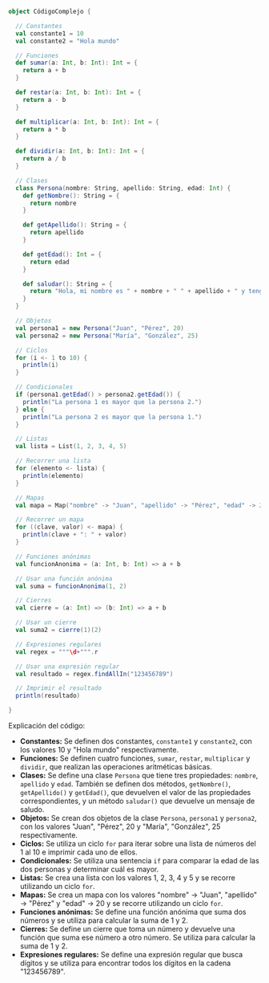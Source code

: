 ```scala
object CódigoComplejo {

  // Constantes
  val constante1 = 10
  val constante2 = "Hola mundo"

  // Funciones
  def sumar(a: Int, b: Int): Int = {
    return a + b
  }

  def restar(a: Int, b: Int): Int = {
    return a - b
  }

  def multiplicar(a: Int, b: Int): Int = {
    return a * b
  }

  def dividir(a: Int, b: Int): Int = {
    return a / b
  }

  // Clases
  class Persona(nombre: String, apellido: String, edad: Int) {
    def getNombre(): String = {
      return nombre
    }

    def getApellido(): String = {
      return apellido
    }

    def getEdad(): Int = {
      return edad
    }

    def saludar(): String = {
      return "Hola, mi nombre es " + nombre + " " + apellido + " y tengo " + edad + " años."
    }
  }

  // Objetos
  val persona1 = new Persona("Juan", "Pérez", 20)
  val persona2 = new Persona("María", "González", 25)

  // Ciclos
  for (i <- 1 to 10) {
    println(i)
  }

  // Condicionales
  if (persona1.getEdad() > persona2.getEdad()) {
    println("La persona 1 es mayor que la persona 2.")
  } else {
    println("La persona 2 es mayor que la persona 1.")
  }

  // Listas
  val lista = List(1, 2, 3, 4, 5)

  // Recorrer una lista
  for (elemento <- lista) {
    println(elemento)
  }

  // Mapas
  val mapa = Map("nombre" -> "Juan", "apellido" -> "Pérez", "edad" -> 20)

  // Recorrer un mapa
  for ((clave, valor) <- mapa) {
    println(clave + ": " + valor)
  }

  // Funciones anónimas
  val funcionAnonima = (a: Int, b: Int) => a + b

  // Usar una función anónima
  val suma = funcionAnonima(1, 2)

  // Cierres
  val cierre = (a: Int) => (b: Int) => a + b

  // Usar un cierre
  val suma2 = cierre(1)(2)

  // Expresiones regulares
  val regex = """\d+""".r

  // Usar una expresión regular
  val resultado = regex.findAllIn("123456789")

  // Imprimir el resultado
  println(resultado)

}
```

Explicación del código:

* **Constantes:** Se definen dos constantes, `constante1` y `constante2`, con los valores 10 y "Hola mundo" respectivamente.
* **Funciones:** Se definen cuatro funciones, `sumar`, `restar`, `multiplicar` y `dividir`, que realizan las operaciones aritméticas básicas.
* **Clases:** Se define una clase `Persona` que tiene tres propiedades: `nombre`, `apellido` y `edad`. También se definen dos métodos, `getNombre()`, `getApellido()` y `getEdad()`, que devuelven el valor de las propiedades correspondientes, y un método `saludar()` que devuelve un mensaje de saludo.
* **Objetos:** Se crean dos objetos de la clase `Persona`, `persona1` y `persona2`, con los valores "Juan", "Pérez", 20 y "María", "González", 25 respectivamente.
* **Ciclos:** Se utiliza un ciclo `for` para iterar sobre una lista de números del 1 al 10 e imprimir cada uno de ellos.
* **Condicionales:** Se utiliza una sentencia `if` para comparar la edad de las dos personas y determinar cuál es mayor.
* **Listas:** Se crea una lista con los valores 1, 2, 3, 4 y 5 y se recorre utilizando un ciclo `for`.
* **Mapas:** Se crea un mapa con los valores "nombre" -> "Juan", "apellido" -> "Pérez" y "edad" -> 20 y se recorre utilizando un ciclo `for`.
* **Funciones anónimas:** Se define una función anónima que suma dos números y se utiliza para calcular la suma de 1 y 2.
* **Cierres:** Se define un cierre que toma un número y devuelve una función que suma ese número a otro número. Se utiliza para calcular la suma de 1 y 2.
* **Expresiones regulares:** Se define una expresión regular que busca dígitos y se utiliza para encontrar todos los dígitos en la cadena "123456789".